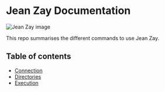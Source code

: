 # Jean Zay Documentation

![Jean Zay image](https://www.essonne.fr/fileadmin/actus6/supercalculateur-Jean-Zay.jpg)

This repo summarises the different commands to use Jean Zay. 

## Table of contents

- [Connection](docs/connection.md)
- [Directories](docs/directories.md)
- [Execution](docs/execution.md)
